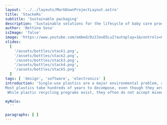 ```yaml
---
layout: '../../layouts/MarkDownProjectLayout.astro'
title: 'StackeRs'
subtitle: 'Sustainable packaging'
description: 'Sustainable solutions for the lifecycle of baby care products'
author: 'Bettina Sosa'
isImage: 'false'
image: 'https://www.youtube.com/embed/Dz2JouO5LuI?autoplay=1&controls=0&rel=0&loop=1&modestbranding'
slides:
  [
    '/assets/bottles/stack1.png',
    '/assets/bottles/stack2.png',
    '/assets/bottles/stack3.png',
    '/assets/bottles/stack4.png',
    '/assets/bottles/stack5.png'
  ]
tags: [ 'design', 'software', 'electronics' ]
introduction: 'Single-use plastics are a major environmental problem, and baby care packaging is a major culprit. 
Most plastics take hundreds of years to decompose, even though they are only used for a few minutes, days, or weeks.
 While plastic recycling programs exist, they often do not accept mixed-material packaging, which is commonly used in baby care products.'

myRole:
  ''

paragraphs: [ ]
---
```

